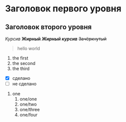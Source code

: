 # Заголовок первого уровня #
## Заголовок второго уровня
*Курсив*
**Жирный**
***Жирный курсив***
~~Зачёркнутый~~
> hello
> world
1. the first
2. the second
3. the third
- [x] сделано
- [ ] не сделано
1. one
    1. one/one
    2. one/two
    3. one/three
    4. one/four
